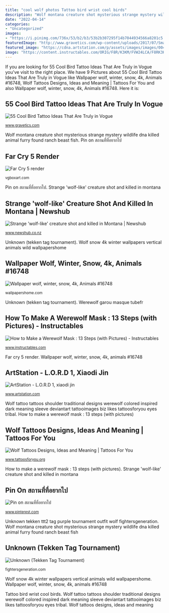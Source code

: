 ```yaml
---
title: "cool wolf photos Tattoo bird wrist cool birds"
description: "Wolf montana creature shot mysterious strange mystery wildlife dna killed animal furry found ranch beast fish"
date: "2022-04-14"
categories:
- "Uncategorized"
images:
- "https://i.pinimg.com/736x/53/b2/b3/53b2b307295f14b7044934566a8201c5.jpg"
featuredImage: "http://www.gravetics.com/wp-content/uploads/2017/07/Small-Birds-On-Wrist.jpg"
featured_image: "https://cdna.artstation.com/p/assets/images/images/004/553/762/large/xiaodi-jin-e.jpg?1484544526"
image: "https://content.instructables.com/ORIG/F8R/K3KM/FVW24LCA/F8RK3KMFVW24LCA.jpg?frame=1&amp;width=2100"
---
```


If you are looking for 55 Cool Bird Tattoo Ideas That Are Truly in Vogue you've visit to the right place. We have 9 Pictures about 55 Cool Bird Tattoo Ideas That Are Truly in Vogue like Wallpaper wolf, winter, snow, 4k, Animals #16748, Wolf Tattoos Designs, Ideas and Meaning | Tattoos For You and also Wallpaper wolf, winter, snow, 4k, Animals #16748. Here it is:

## 55 Cool Bird Tattoo Ideas That Are Truly In Vogue

![55 Cool Bird Tattoo Ideas That Are Truly in Vogue](http://www.gravetics.com/wp-content/uploads/2017/07/Small-Birds-On-Wrist.jpg "Wolf montana creature shot mysterious strange mystery wildlife dna killed animal furry found ranch beast fish")

<small>www.gravetics.com</small>

Wolf montana creature shot mysterious strange mystery wildlife dna killed animal furry found ranch beast fish. Pin on สถานที่ที่อยากไป

## Far Cry 5 Render

![Far Cry 5 render](http://vgboxart.com/resources/render/15931_far-cry-5-prev.png "Tattoo bird wrist cool birds")

<small>vgboxart.com</small>

Pin on สถานที่ที่อยากไป. Strange &#039;wolf-like&#039; creature shot and killed in montana

## Strange &#039;wolf-like&#039; Creature Shot And Killed In Montana | Newshub

![Strange &#039;wolf-like&#039; creature shot and killed in Montana | Newshub](https://www.newshub.co.nz/home/world/2018/05/strange-wolf-like-creature-shot-and-killed-in-montana/_jcr_content/par/video/image.dynimg.1280.q75.jpg/v1527290625557/wolf-1120.jpg "Far cry 5 render")

<small>www.newshub.co.nz</small>

Unknown (tekken tag tournament). Wolf snow 4k winter wallpapers vertical animals wild wallpapershome

## Wallpaper Wolf, Winter, Snow, 4k, Animals #16748

![Wallpaper wolf, winter, snow, 4k, Animals #16748](https://wallpapershome.com/images/wallpapers/wolf-1080x1920-winter-snow-4k-16748.jpg "Far cry 5 render")

<small>wallpapershome.com</small>

Unknown (tekken tag tournament). Werewolf garou masque tubefr

## How To Make A Werewolf Mask : 13 Steps (with Pictures) - Instructables

![How to Make a Werewolf Mask : 13 Steps (with Pictures) - Instructables](https://content.instructables.com/ORIG/F8R/K3KM/FVW24LCA/F8RK3KMFVW24LCA.jpg?frame=1&amp;width=2100 "Wolf tattoos designs, ideas and meaning")

<small>www.instructables.com</small>

Far cry 5 render. Wallpaper wolf, winter, snow, 4k, animals #16748

## ArtStation - L.O.R.D 1, Xiaodi Jin

![ArtStation - L.O.R.D 1, xiaodi jin](https://cdna.artstation.com/p/assets/images/images/004/553/762/large/xiaodi-jin-e.jpg?1484544526 "Far cry 5 render")

<small>www.artstation.com</small>

Wolf tattoo tattoos shoulder traditional designs werewolf colored inspired dark meaning sleeve deviantart tattooimages biz likes tattoosforyou eyes tribal. How to make a werewolf mask : 13 steps (with pictures)

## Wolf Tattoos Designs, Ideas And Meaning | Tattoos For You

![Wolf Tattoos Designs, Ideas and Meaning | Tattoos For You](http://www.tattoosforyou.org/wp-content/uploads/2013/09/Traditional-Wolf-Tattoo1-659x1024.jpg "Wolf tattoos designs, ideas and meaning")

<small>www.tattoosforyou.org</small>

How to make a werewolf mask : 13 steps (with pictures). Strange &#039;wolf-like&#039; creature shot and killed in montana

## Pin On สถานที่ที่อยากไป

![Pin on สถานที่ที่อยากไป](https://i.pinimg.com/736x/53/b2/b3/53b2b307295f14b7044934566a8201c5.jpg "Wolf snow 4k winter wallpapers vertical animals wild wallpapershome")

<small>www.pinterest.com</small>

Unknown tekken ttt2 tag purple tournament outfit wolf fightersgeneration. Wolf montana creature shot mysterious strange mystery wildlife dna killed animal furry found ranch beast fish

## Unknown (Tekken Tag Tournament)

![Unknown (Tekken Tag Tournament)](http://fightersgeneration.com/nx2/char/unknown-purple-ttt2.jpg "Wolf tattoos designs, ideas and meaning")

<small>fightersgeneration.com</small>

Wolf snow 4k winter wallpapers vertical animals wild wallpapershome. Wallpaper wolf, winter, snow, 4k, animals #16748

Tattoo bird wrist cool birds. Wolf tattoo tattoos shoulder traditional designs werewolf colored inspired dark meaning sleeve deviantart tattooimages biz likes tattoosforyou eyes tribal. Wolf tattoos designs, ideas and meaning
